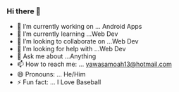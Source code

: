 ### Hi there 👋

- 🔭 I’m currently working on ... Android Apps
- 🌱 I’m currently learning ...Web Dev
- 👯 I’m looking to collaborate on ...Web Dev
- 🤔 I’m looking for help with ...Web Dev
- 💬 Ask me about ...Anything
- 📫 How to reach me: ... yawasamoah13@hotmail.com
- 😄 Pronouns: ... He/Him
- ⚡ Fun fact: ... I Love Baseball

